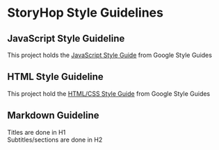 StoryHop Style Guidelines
=========================

JavaScript Style Guideline
-------------------------
This project holds the [JavaScript Style Guide][js] from Google Style Guides 

HTML Style Guideline
--------------------
This project hold the [HTML/CSS Style Guide][htmlcss] from Google Style Guides

Markdown Guideline
------------------
Titles are done in H1  
Subtitles/sections are done in H2  

[js]: https://google.github.io/styleguide/jsguide.html
[htmlcss]: https://google.github.io/styleguide/htmlcssguide.html
